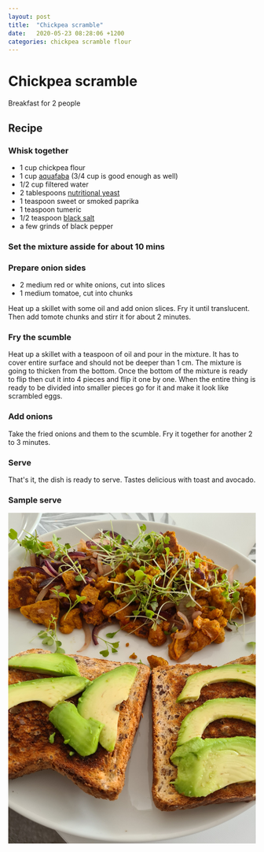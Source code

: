 ```yaml
---
layout: post
title:  "Chickpea scramble"
date:   2020-05-23 08:28:06 +1200
categories: chickpea scramble flour
---
```


# Chickpea scramble

Breakfast for 2 people

## Recipe

### Whisk together
- 1 cup chickpea flour
- 1 cup [aquafaba](https://en.wikipedia.org/wiki/Aquafaba) (3/4 cup is good enough as well)
- 1/2 cup filtered water
- 2 tablespoons [nutritional yeast](https://en.wikipedia.org/wiki/Nutritional_yeast)
- 1 teaspoon sweet or smoked paprika
- 1 teaspoon tumeric
- 1/2 teaspoon [black salt](https://en.wikipedia.org/wiki/Kala_namak)
- a few grinds of black pepper

### Set the mixture asside for about 10 mins

### Prepare onion sides
- 2 medium red or white onions, cut into slices
- 1 medium tomatoe, cut into chunks

Heat up a skillet with some oil and add onion slices. Fry it until translucent. Then add tomote chunks and stirr it for about 2 minutes.

### Fry the scumble
Heat up a skillet with a teaspoon of oil and pour in the mixture. It has to cover entire surface and should not be deeper than 1 cm. The mixture is going to thicken from the bottom. Once the bottom of the mixture is ready to flip then cut it into 4 pieces and flip it one by one. When the entire thing is ready to be divided into smaller pieces go for it and make it look like scrambled eggs.

### Add onions
Take the fried onions and them to the scumble. Fry it together for another 2 to 3 minutes.

### Serve
That's it, the dish is ready to serve. Tastes delicious with toast and avocado.

### Sample serve
![](img/chickpea-scramble.jpg)

